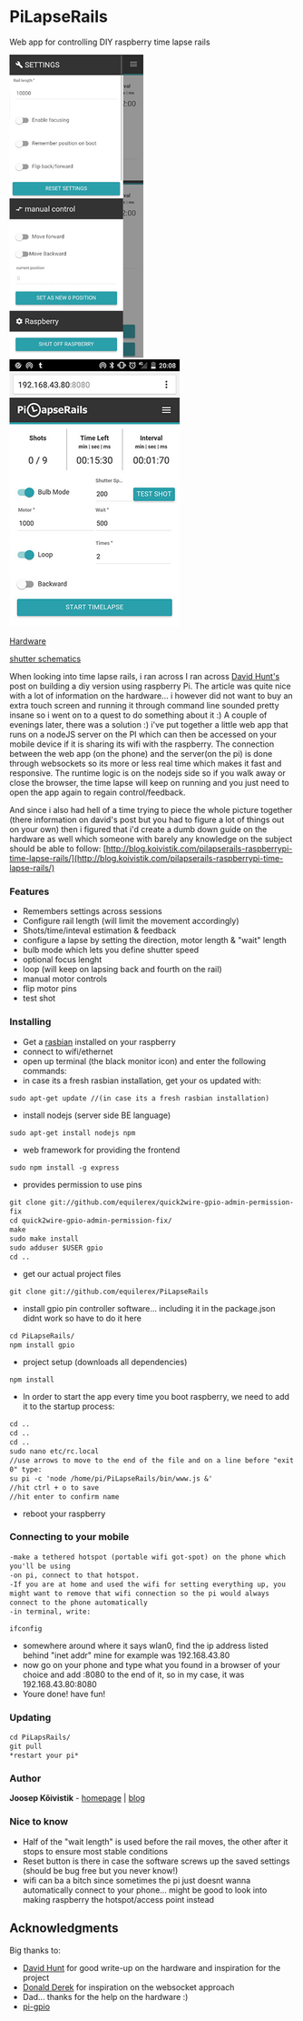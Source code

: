# PiLapseRails
Web app for controlling DIY raspberry time lapse rails

![screenshot](/samples/screen2.jpg?raw=true "screenshot")   ![screenshot](/samples/screen1.jpg?raw=true "screenshot")

[Hardware](/samples/circuit.jpg)

[shutter schematics](/samples/mosfet.jpg)

When looking into time lapse rails, i ran across I ran across [David Hunt's](http://www.davidhunt.ie/lapse-pi-touch-a-touchscreen-timelapse-controller/) post on building a diy version using raspberry Pi.
The article was quite nice with a lot of information on the hardware... i however did not want to buy an extra touch screen and running it through command line sounded pretty insane so i went on to a quest to do something about it :)
A couple of evenings later, there was a solution :) i've put together a little web app that runs on a nodeJS server on the PI which can then be accessed on your mobile device if it is sharing its wifi with the raspberry.
The connection between the web app (on the phone) and the server(on the pi) is done through websockets so its more or less real time which makes it fast and responsive.
The runtime logic is on the nodejs side so if you walk away or close the browser, the time lapse will keep on running and you just need to open the app again to regain control/feedback.

And since i also had hell of a time trying to piece the whole picture together (there information on david's post but you had to figure a lot of things out on your own) then i figured that i'd create a dumb down guide on the hardware as well which someone with barely any knowledge on the subject should be able to follow:
[http://blog.koivistik.com/pilapserails-raspberrypi-time-lapse-rails/](http://blog.koivistik.com/pilapserails-raspberrypi-time-lapse-rails/)
 

### Features
* Remembers settings across sessions
* Configure rail length (will limit the movement accordingly)
* Shots/time/inteval estimation & feedback
* configure a lapse by setting the direction, motor length & "wait" length
* bulb mode which lets you define shutter speed
* optional focus lenght
* loop (will keep on lapsing back and fourth on the rail)
* manual motor controls
* flip motor pins
* test shot

### Installing

* Get a [rasbian](https://www.raspberrypi.org/help/quick-start-guide/) installed on your raspberry
* connect to wifi/ethernet
* open up terminal (the black monitor icon) and enter  the following commands:
* in case its a fresh rasbian installation, get your os updated with:


```
sudo apt-get update //(in case its a fresh rasbian installation)
```

* install nodejs (server side BE language)

```
sudo apt-get install nodejs npm
```

* web framework for providing the frontend

```
sudo npm install -g express

```
* provides permission to use pins

```
git clone git://github.com/equilerex/quick2wire-gpio-admin-permission-fix
cd quick2wire-gpio-admin-permission-fix/
make
sudo make install
sudo adduser $USER gpio
cd ..
```

* get our actual project files

```
git clone git://github.com/equilerex/PiLapseRails
```

* install gpio pin controller software... including it in the package.json didnt work so have to do it here

```
cd PiLapseRails/
npm install gpio
```

* project setup (downloads all dependencies)

```
npm install
```


* In order to start the app every time you boot raspberry, we need to add it to the startup process:

```
cd ..
cd ..
cd ..
sudo nano etc/rc.local
//use arrows to move to the end of the file and on a line before "exit 0" type:
su pi -c 'node /home/pi/PiLapseRails/bin/www.js &'
//hit ctrl + o to save
//hit enter to confirm name
```

* reboot your raspberry

### Connecting to your mobile
    -make a tethered hotspot (portable wifi got-spot) on the phone which you'll be using
    -on pi, connect to that hotspot.
    -If you are at home and used the wifi for setting everything up, you might want to remove that wifi connection so the pi would always connect to the phone automatically
    -in terminal, write:

```
ifconfig
```

* somewhere around where it says wlan0, find the ip address listed behind "inet addr" mine for example was 192.168.43.80
* now go on your phone and type what you found in a browser of your choice and add :8080 to the end of it, so in my case, it was 192.168.43.80:8080
* Youre done! have fun!

### Updating
 ```
 cd PiLapsRails/
 git pull
 *restart your pi*
 ```

### Author

**Joosep Kõivistik** - [homepage](https://koivistik.com) |  [blog](https://blog.koivistik.com)

### Nice to know
* Half of the "wait length" is used before the rail moves, the other after it stops to ensure most stable conditions
* Reset button is there in case the software screws up the saved settings (should be bug free but you never know!)
* wifi can ba a bitch since sometimes the pi just doesnt wanna automatically connect to your phone... might be good to look into making raspberry the hotspot/access point instead


## Acknowledgments

Big thanks to:
* [David Hunt](http://www.davidhunt.ie/lapse-pi-touch-a-touchscreen-timelapse-controller/) for good write-up on the hardware and inspiration for the project
* [Donald Derek](http://blog.donaldderek.com/2013/06/build-your-own-google-tv-using-raspberrypi-nodejs-and-socket-io/) for inspiration on the websocket approach
* Dad... thanks for the help on the hardware :)
* [pi-gpio](https://github.com/rakeshpai/pi-gpio)
